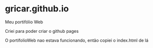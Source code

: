# gricar.github.io
Meu portifólio Web

Criei para poder criar o github pages

O portifolioWeb nao estava funcionando, então copiei o index.html de lá
